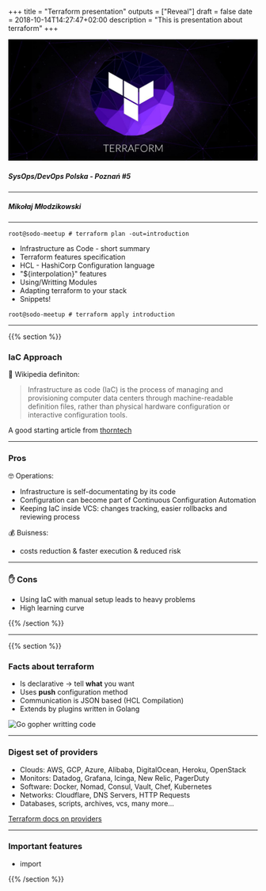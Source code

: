 +++
title = "Terraform presentation"
outputs = ["Reveal"]
draft = false
date = 2018-10-14T14:27:47+02:00
description = "This is presentation about terraform"
+++

![terraform logo](/presentations/img/terraform/terraform.png)
##### SysOps/DevOps Polska - Poznań #5

<hr/>

##### Mikołaj Młodzikowski

---

```plaintext
root@sodo-meetup # terraform plan -out=introduction
```

* Infrastructure as Code - short summary <!-- .element: class="fragment fade-up" data-fragment-index="1" -->
* Terraform features specification <!-- .element: class="fragment fade-up" data-fragment-index="1" -->
* HCL - HashiCorp Configuration language <!-- .element: class="fragment fade-up" data-fragment-index="2" -->
* "${interpolation}" features <!-- .element: class="fragment fade-up" data-fragment-index="2" -->
* Using/Writting Modules <!-- .element: class="fragment fade-up" data-fragment-index="3" -->
* Adapting terraform to your stack <!-- .element: class="fragment fade-up" data-fragment-index="3" -->
* Snippets! <!-- .element: class="fragment fade-up" data-fragment-index="4" -->

```plaintext
root@sodo-meetup # terraform apply introduction
```
<!-- .element: class="fragment fade-up" data-fragment-index="5" -->

---

{{% section %}}

### IaC Approach

<div class="fragment fade-up">
📖 Wikipedia definiton:
<blockquote>
    Infrastructure as code (IaC) is the process of managing and provisioning computer data centers through machine-readable definition files, rather than physical hardware configuration or interactive configuration tools.
</blockquote>
<p>A good starting article from <a href="https://www.thorntech.com/2018/01/infrastructureascodebenefits/" target="_blank">thorntech</a></p>
</div>

---

### Pros

🤓 Operations: <!-- .element: class="fragment fade-up" data-fragment-index="1" -->

* Infrastructure is self-documentating by its code <!-- .element: class="fragment fade-up" data-fragment-index="1" -->
* Configuration can become part of Continuous Configuration Automation <!-- .element: class="fragment fade-up"  data-fragment-index="2" -->
* Keeping IaC inside VCS: changes tracking, easier rollbacks and reviewing process <!-- .element: class="fragment fade-up"  data-fragment-index="3" -->

💰 Buisness: <!-- .element: class="fragment fade-up"  data-fragment-index="4" -->

* costs reduction & faster execution & reduced risk  <!-- .element: class="fragment fade-up"  data-fragment-index="4" -->

---

### ✋ Cons

* Using IaC with manual setup leads to heavy problems <!-- .element: class="fragment fade-up" -->
* High learning curve <!-- .element: class="fragment fade-up" -->

{{% /section %}}

---

{{% section %}}

### Facts about terraform

* Is declarative -> tell **what** you want
* Uses **push** configuration method
* Communication is JSON based (HCL Compilation) <!-- .element: class="fragment fade-up" data-fragment-index="2" -->
* Extends by plugins written in Golang <!-- .element: class="fragment fade-up" data-fragment-index="2" -->

![Go gopher writting code](img/golang.gif) <!-- .element: class="fragment fade-up" data-fragment-index="2" -->

---

### Digest set of providers

* Clouds: AWS, GCP, Azure, Alibaba, DigitalOcean, Heroku, OpenStack <!-- .element: class="fragment fade-up" -->
* Monitors: Datadog, Grafana, Icinga, New Relic, PagerDuty <!-- .element: class="fragment fade-up" -->
* Software: Docker, Nomad, Consul, Vault, Chef, Kubernetes <!-- .element: class="fragment fade-up" -->
* Networks: Cloudflare, DNS Servers, HTTP Requests <!-- .element: class="fragment fade-up" -->
* Databases, scripts, archives, vcs, many more... <!-- .element: class="fragment fade-up" -->

[Terraform docs on providers](https://www.terraform.io/docs/providers/) <!-- .element: class="fragment fade-up" -->

---

### Important features

* import

{{% /section %}}
